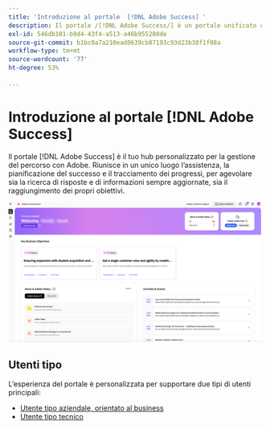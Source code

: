 ```yaml
---
title: 'Introduzione al portale  [!DNL Adobe Success] '
description: Il portale /[!DNL Adobe Success/] è un portale unificato che consente ai clienti di inviare casi, visualizzare l'avanzamento dei ticket, accedere al supporto e agli strumenti di pianificazione.
exl-id: 546db101-b9d4-43f4-a513-a46b955280de
source-git-commit: b1bc0a7a210ead0639cb87193c93d23b38f1f08a
workflow-type: tm+mt
source-wordcount: '77'
ht-degree: 53%

---
```


# Introduzione al portale [!DNL Adobe Success]

Il portale [!DNL Adobe Success] è il tuo hub personalizzato per la gestione del percorso con Adobe. Riunisce in un unico luogo l’assistenza, la pianificazione del successo e il tracciamento dei progressi, per agevolare sia la ricerca di risposte e di informazioni sempre aggiornate, sia il raggiungimento dei propri obiettivi.

![adobe-success-portal-homepage](/help/adobe-success-portal/assets/overview-and-business-persona-overview.png)

## Utenti tipo

L’esperienza del portale è personalizzata per supportare due tipi di utenti principali:

* [Utente tipo aziendale, orientato al business](/help/adobe-success-portal/business-persona/key-functionalities-for-business-persona.md)
* [Utente tipo tecnico](/help/adobe-success-portal/technical-persona/key-functionalities-for-technical-persona.md)

